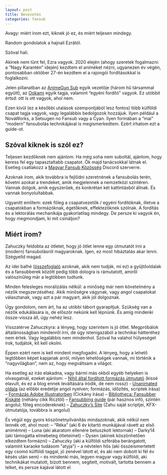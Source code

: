 ```yaml
---
layout: post
title: Bevezetés
categories: fansub
---
```


Avagy: miért írom ezt, kiknek jó ez, és miért teljesen mindegy.

Random gondolatok a hajnali Ezrától.


Szóval hali.

Akinek nem tűnt fel, Ezra vagyok. 2020 elején (ahogy szeretek fogalmazni: a “Nagy Karantén” idején)
kezdtem el animéket nézni, ugyanezen év végén, pontosabban október 27-én kezdtem el a rajongói fordításokkal is foglalkozni.

Jelen pillanatban az [AnimeGun Sub](https://animegunsub.hu/) egyik vezetője (három hű társammal együtt), az [Ookami](https://www.ookami.hu/) egyik tagja,
valamint “egyéni fordító” vagyok. Ez utóbbit értsd: ott is ott vagyok, ahol nem.

Ezen kívül (ez a későbbi utalások szempontjából lesz fontos) több külföldi csapat tagja vagyok, vagy legalábbis bedolgozok hozzájuk.
Ilyen például a NovaWorks, a Setsugen no Fansub vagy a Cyan. Ilyen formában a “mai” “modern” fansubolás technikájával is megismerkedtem.
Ezért írhatom ezt a guide-ot.


## Szóval kiknek is szól ez?

Teljesen kezdőknek nem ajánlom. Ha még soha nem suboltál, ajánlom, hogy keress fel egy tapasztaltabb csapatot.
Ők majd tanácsokkal látnak el. Esetleg csatlakozz a [Magyar Fansub Közösség](https://discord.gg/gam4ZVWKvn) Discord szerverre.

Azoknak írom, akik továbbra is fejlődni szeretnének a fansubolás terén, követni azokat a trendeket, amik megjelennek a nemzetközi színtéren.
Vannak dolgok, amik egyszerűek, és konkrétan két kattintásból állnak. És vannak bonyolultabbak.

Ugyanitt említem: ezek főleg a csapatvezetők / egyéni fordítóknak, illetve a csapatokban a formázóknak, égetőknek, effektezőknek szólnak.
A fordítás és a lektorálás mechanikája gyakorlatilag mindegy. De persze ki vagyok én, hogy megmondjam, ki mit csináljon?


## Miért írom?

Zahuczky feldobta az ötletet, hogy jó ötlet lenne egy útmutatót írni a (modern) fansubolásról magyaroknak.
Igen, ez most hibáztatás akar lenni. Szégyelld magad.


Az idei balhé ([összefoglaló](https://forum.isshotosho.info/t/a-magyaranime-hu-sara-avagy-tiz-kilo-szekunderszegyen/2465/134) azoknak, akik nem tudják, mi ez) a gyűjtőoldalak és a fansubberek között pedig több dologra is rámutatott, amiről valószínűleg már a legtöbben tudtunk.

Minden felesleges moralizálás nélkül: a minőség már nem követelmény a nézők megszerzéséhez.
Akik minőségre vágynak, vagy angol csapatokat választanak, vagy azt a pár magyart, akik jól dolgoznak.

Úgy gondolom, nem árt, ha az utóbbi tábort gyarapítjuk. Szükség van a nézők edukálására is, de először nekünk kell lépnünk.
És amíg mindenki össze-vissza áll, úgy nehéz lesz.


Visszatérve Zahuczkyra: a lényeg, hogy szerintem is jó ötlet. Megpróbálok általánosságban mindenről írni, de úgy istenigazából a technikai hátteréhez nem értek.
Vagy legalábbis nem mindenhol. Szóval ha valahol hülyeséget írok, tudjátok, kit kell okolni.

Éppen ezért nem is kell mindent megfogadni. A lényeg, hogy a lehető legtöbben képet kapjanak arról, milyen lehetőségek vannak,
mi történik a “nagyvilágban”, nem az, hogy megváltsam a világot.


Ha esetleg az írás elakadna, vagy bármi más okból egyéb helyeken is olvasgatnál, ezeket ajánlom:
– [Nihil által fordított formázás útmutató](https://aegiformazas.wordpress.com/) (kissé elavult, és ez a blog ennek leváltására íródik, de nem rossz)
	- [Unanimated oldala](https://unanimated.github.io/) (az előbbi eredetije angol nyelven; formázás, időzítés, scriptek írása)
– [Formázás Adobe Illustratorben](https://aiformazas.weebly.com/#) (Cickány írása)
– [Bibliotheca: Fansubber Kiskáté](https://biblioteca.riczroninfactories.eu/tag/fansubber-kiskate/) (néhány cikk Ricztől)
– [Fansubbing guide](https://guideencodemoe-mkdocs.readthedocs.io/typesetting/aegisub/) (pár hasznos infó, szintén angolul; főleg encodereknek)
– [Zahuczky’s Site](https://zahuczky.com/) (Zahu saját scriptjei, KFX-útmutatója, továbbra is angolul)


És végül egy gyors köszönetnyilvánítás mindazoknak, akik nélkül nem lennék ott, ahol most:
– “Réka” (aki 6 év kitartó munkájával rávett az első animémre)
– Luna (aki akaratom ellenére betuszkolt lektornak)
– Darky14 (aki támogatta elmebeteg ötleteimet)
– Dysen (akinek köszönhetően elkezdtem formázni)
– Zahuczky (aki a külföldi szférába berángatott, valamint karaoke tudásom "atyja")
– a névtelen hős (aki összeismertetett egy csomó külföldi taggal, jó zenével látott el, és aki nem dobott ki fél év késés után sem)
– és mindenki más, legyen magyar vagy külföldi, aki technikákat mutatott, bízott bennem, segített, motivált, tartotta bennem a lelket, és persze kajával látott el
